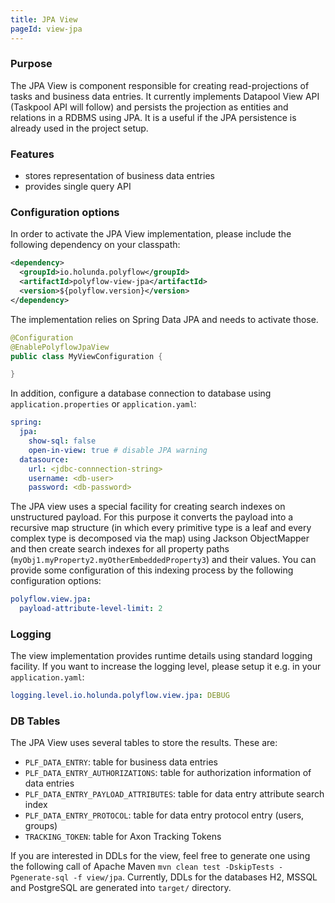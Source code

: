 ```yaml
---
title: JPA View
pageId: view-jpa
---
```

### Purpose

The JPA View is component responsible for creating read-projections of tasks and business data entries. It currently implements
Datapool View API (Taskpool API will follow) and persists the projection as entities and relations in a RDBMS using JPA. It is a useful
if the JPA persistence is already used in the project setup.

### Features

* stores representation of business data entries
* provides single query API


### Configuration options

In order to activate the JPA View implementation, please include the following dependency on your classpath:

```xml
<dependency>
  <groupId>io.holunda.polyflow</groupId>
  <artifactId>polyflow-view-jpa</artifactId>
  <version>${polyflow.version}</version>
</dependency>
```

The implementation relies on Spring Data JPA and needs to activate those. 

```java
@Configuration
@EnablePolyflowJpaView
public class MyViewConfiguration {

}
```

In addition, configure a database connection to database using `application.properties` or `application.yaml`:

```yml
spring:
  jpa:
    show-sql: false
    open-in-view: true # disable JPA warning
  datasource:
    url: <jdbc-connnection-string>
    username: <db-user>
    password: <db-password>
```

The JPA view uses a special facility for creating search indexes on unstructured payload. For this purpose
it converts the payload into a recursive map structure (in which every primitive type is a leaf and every
complex type is decomposed via the map) using Jackson ObjectMapper and then create search indexes for all 
property paths (`myObj1.myProperty2.myOtherEmbeddedProperty3`) and their values. You can provide some 
configuration of this indexing process by the following configuration options:

```yml
polyflow.view.jpa:
  payload-attribute-level-limit: 2
```

### Logging

The view implementation provides runtime details using standard logging facility. If you
want to increase the logging level, please setup it e.g. in your `application.yaml`:

```yml
logging.level.io.holunda.polyflow.view.jpa: DEBUG
```

### DB Tables

The JPA View uses several tables to store the results. These are:

* `PLF_DATA_ENTRY`: table for business data entries
* `PLF_DATA_ENTRY_AUTHORIZATIONS`: table for authorization information of data entries
* `PLF_DATA_ENTRY_PAYLOAD_ATTRIBUTES`: table for data entry attribute search index
* `PLF_DATA_ENTRY_PROTOCOL`: table for data entry protocol entry (users, groups)
* `TRACKING_TOKEN`: table for Axon Tracking Tokens

If you are interested in DDLs for the view, feel free to generate one using the following call of Apache Maven 
`mvn clean test -DskipTests -Pgenerate-sql -f view/jpa`. Currently, DDLs for the databases H2, MSSQL and PostgreSQL 
are generated into `target/` directory.
